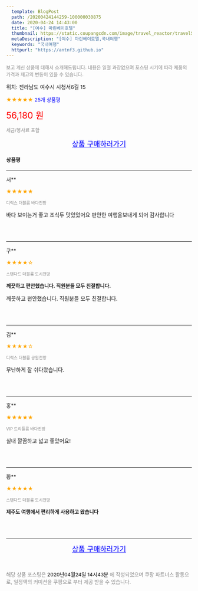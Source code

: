 ```yaml
---
  template: BlogPost
  path: /20200424144259-100000030875
  date: 2020-04-24 14:43:00
  title: "[여수] 마린베이호텔"
  thumbnail: https://static.coupangcdn.com/image/travel_reactor/travelSeller/hotel/A00207664/ffa99bb7-9c05-489b-be17-8d30dcadd05e.jpg
  metaDescription: "[여수] 마린베이호텔,국내여행"
  keywords: "국내여행"
  httpurl: "https://antnf3.github.io"
---
```

  
<span style="color: #888;font-size:0.8rem">보고 계신 상품에 대해서 소개해드립니다.
내용은 일절 과장없으며 포스팅 시기에 따라 제품의 가격과 재고의 변동이 있을 수 있습니다.</span>
  
<span style="font-size: 0.9rem;">위치: 전라남도 여수시 시청서6길 15</span>
  
<span style="color: orange;">★★★★★</span> <span style="color: blue;font-size: 0.85rem;">25개 상품평</span>
  
<span style="color: red;font-size: 1.5rem;">56,180 원</span>
  
<span style="color: #888;font-size:0.8rem">세금/봉사료 포함</span>





<p align="center"><a href="http://me2.do/FGps8kdl" style="font-size: 1.2rem; color: blue;">상품 구매하러가기</a></p>

#### 상품평
  
---
  
서**
    
<span style="color: orange;">★★★★★</span>
    
<span style="color: #888;font-size:0.7rem">디럭스 더블룸 바다전망</span>
    

    
<span style="font-size: 0.9rem;">바다  보이는거  좋고
조식두 맛있었어요
편안한  여행을보내게 되어 감사합니다</span>
    
<br>
<br>

---
  
구**
    
<span style="color: orange;">★★★★☆</span>
    
<span style="color: #888;font-size:0.7rem">스탠다드 더블룸 도시전망</span>
    
<span style="font-size:0.85rem">**깨끗하고 편안했습니다.  직원분들 모두 친절합니다.**</span>
    
<span style="font-size: 0.9rem;">깨끗하고 편안했습니다.  직원분들 모두 친절합니다.</span>
    
<br>
<br>

---
  
김**
    
<span style="color: orange;">★★★★☆</span>
    
<span style="color: #888;font-size:0.7rem">디럭스 더블룸 공원전망</span>
    

    
<span style="font-size: 0.9rem;">무난하게 잘 쉬다왔습니다.</span>
    
<br>
<br>

---
  
홍**
    
<span style="color: orange;">★★★★★</span>
    
<span style="color: #888;font-size:0.7rem">VIP 트리플룸 바다전망</span>
    

    
<span style="font-size: 0.9rem;">실내 깔끔하고 넓고 좋았어요!</span>
    
<br>
<br>

---
  
황**
    
<span style="color: orange;">★★★★★</span>
    
<span style="color: #888;font-size:0.7rem">스탠다드 더블룸 도시전망</span>
    
<span style="font-size:0.85rem">**제주도 여행에서 편리하게 사용하고 왔습니다**</span>
    

    
<br>
<br>


  
---
  
<p align="center"><a href="http://me2.do/FGps8kdl" style="font-size: 1.2rem; color: blue;">상품 구매하러가기</a></p>
  
<br>
  
<span style="font-size: 0.85rem; color: #888;">해당 상품 포스팅은 <span style="color: #000;"> 2020년04월24일 14시43분 </span> 에 작성되었으며 쿠팡 파트너스 활동으로, 일정액의 커미션을 쿠팡으로 부터 제공 받을 수 있습니다.</span>